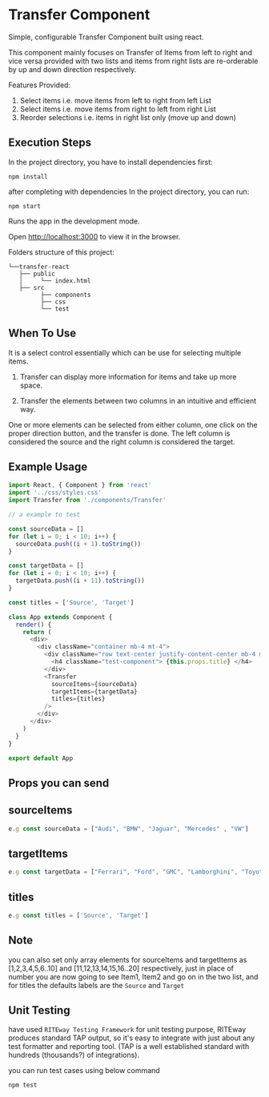 # Transfer Component

Simple, configurable Transfer Component built using react.

This component mainly focuses on Transfer of Items from left to right and vice versa provided with two lists and items from right lists are re-orderable by up and down direction respectively.

Features Provided:

1. Select items i.e. move items from left to right from left List
2. Select items i.e. move items from right to left from right List
3. Reorder selections i.e. items in right list only (move up and down)

## Execution Steps

In the project directory, you have to install dependencies first:

```shell
npm install
```

after completing with dependencies In the project directory, you can run:

```shell
npm start
```

Runs the app in the development mode.

Open [http://localhost:3000](http://localhost:3000) to view it in the browser.

Folders structure of this project:

```shell
└──transfer-react
   ├── public
   │     └── index.html
   ├── src
         ├── components
         ├── css
         └── test
```

## When To Use

It is a select control essentially which can be use for selecting multiple items.

1. Transfer can display more information for items and take up more space.

2. Transfer the elements between two columns in an intuitive and efficient way.

One or more elements can be selected from either column, one click on the proper direction button, and the transfer is done. The left column is considered the source and the right column is considered the target.

## Example Usage

```js
import React, { Component } from 'react'
import '../css/styles.css'
import Transfer from './components/Transfer'

// a example to test

const sourceData = []
for (let i = 0; i < 10; i++) {
  sourceData.push((i + 1).toString())
}

const targetData = []
for (let i = 0; i < 10; i++) {
  targetData.push((i + 11).toString())
}

const titles = ['Source', 'Target']

class App extends Component {
  render() {
    return (
      <div>
        <div className="container mb-4 mt-4">
          <div className="row text-center justify-content-center mb-4 mt-4">
            <h4 className="test-component"> {this.props.title} </h4>
          </div>
          <Transfer
            sourceItems={sourceData}
            targetItems={targetData}
            titles={titles}
          />
        </div>
      </div>
    )
  }
}

export default App
```

## Props you can send

## sourceItems

```js
e.g const sourceData = ["Audi", "BMW", "Jaguar", "Mercedes" , "VW"]
```

## targetItems

```js
e.g const targetData = ["Ferrari", "Ford", "GMC", "Lamborghini", "Toyota"]
```

## titles

```js
e.g const titles = ['Source', 'Target']
```

## Note

you can also set only array elements for sourceItems and targetItems as [1,2,3,4,5,6..10] and [11,12,13,14,15,16..20] respectively, just in place of number you are now going to see Item1, Item2 and go on in the two list, and for titles the defaults labels are the `Source` and `Target`

## Unit Testing

have used `RITEway Testing Framework` for unit testing purpose, RITEway produces standard TAP output, so it's easy to integrate with just about any test formatter and reporting tool. (TAP is a well established standard with hundreds (thousands?) of integrations).

you can run test cases using below command

```shell
npm test
```
